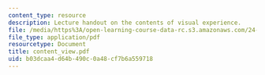 ```yaml
---
content_type: resource
description: Lecture handout on the contents of visual experience.
file: /media/https%3A/open-learning-course-data-rc.s3.amazonaws.com/24-500-topics-in-philosophy-of-mind-perceptual-experience-spring-2007/b03dcaa4d64b490c0a48cf7b6a559718_content_view.pdf
file_type: application/pdf
resourcetype: Document
title: content_view.pdf
uid: b03dcaa4-d64b-490c-0a48-cf7b6a559718
---
```

